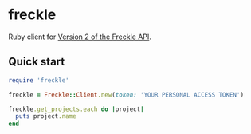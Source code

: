# freckle

Ruby client for [Version 2 of the Freckle API](http://developer.letsfreckle.com/v2/).


## Quick start

```ruby
require 'freckle'

freckle = Freckle::Client.new(token: 'YOUR PERSONAL ACCESS TOKEN')

freckle.get_projects.each do |project|
  puts project.name
end
```
